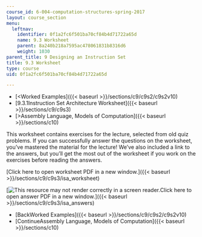 ```yaml
---
course_id: 6-004-computation-structures-spring-2017
layout: course_section
menu:
  leftnav:
    identifier: 0f1a2fc6f501ba70cf84b4d71722a65d
    name: 9.3 Worksheet
    parent: 8a240b218a7595ac478061831b8316d6
    weight: 1030
parent_title: 9 Designing an Instruction Set
title: 9.3 Worksheet
type: course
uid: 0f1a2fc6f501ba70cf84b4d71722a65d

---
```


*   [<Worked Examples]({{< baseurl >}}/sections/c9/c9s2/c9s2v10)
*   [9.3.1Instruction Set Architecture Worksheet]({{< baseurl >}}/sections/c9/c9s3)
*   [\>Assembly Language, Models of Computation]({{< baseurl >}}/sections/c10)

This worksheet contains exercises for the lecture, selected from old quiz problems. If you can successfully answer the questions on the worksheet, you’ve mastered the material for the lecture! We’ve also included a link to the answers, but you’ll get the most out of the worksheet if you work on the exercises before reading the answers.

[Click here to open worksheet PDF in a new window.]({{< baseurl >}}/sections/c9/c9s3/isa_worksheet)

[![This resource may not render correctly in a screen reader.](/images/inacessible.gif)Click here to open answer PDF in a new window.]({{< baseurl >}}/sections/c9/c9s3/isa_answers)

*   [BackWorked Examples]({{< baseurl >}}/sections/c9/c9s2/c9s2v10)
*   [ContinueAssembly Language, Models of Computation]({{< baseurl >}}/sections/c10)